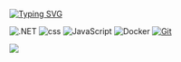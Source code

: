 [![Typing SVG](https://readme-typing-svg.herokuapp.com?font=Josefin+Sans&duration=3000&pause=1000&color=1F00FFFB&center=%E7%9C%9F&vCenter=%E7%9C%9F&repeat=%E7%9C%9F&random=%E7%9C%9F&width=435&lines=Welcome+to+the+Fieeos+Github+warehouse)](https://git.io/typing-svg)


![.NET](https://img.shields.io/badge/.PHP-512BD4?style=flat-square&logo=C-Sharp&logoColor=ffffff)
![css](https://img.shields.io/badge/-CSS-007396?style=flat-square&logo=java&logoColor=ffffff)
![JavaScript](https://img.shields.io/badge/JavaScript-F7DF1E?style=flat-square&logo=JavaScript&logoColor=ffffff)
![Docker](https://img.shields.io/badge/Docker-2496ED?style=flat-square&logo=docker&logoColor=ffffff)
[![Git](https://img.shields.io/badge/-Git-f05032?style=flat-square&logo=git&logoColor=white)](https://git-scm.com/)

<!-- 热力图-->
![](https://raw.githubusercontent.com/fieeos/fieeos/main/dist/github-contribution-grid-snake.svg)
